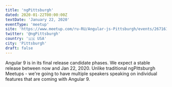 ```yaml
---
title: 'ngPittsburgh'
dated: 2020-01-22T00:00:00Z
textDate: 'January 22, 2020'
eventType: 'meetup'
site: 'https://www.meetup.com/ru-RU/Angular-js-Pittsburgh/events/267161378/'
twitter: '@ngPittsburgh'
country: '🇺🇸 USA'
city: 'Pittsburgh'
draft: false
---
```



Angular 9 is in its final release candidate phases. We expect a stable release between now and Jan 22, 2020. Unlike traditional ngPittsburgh Meetups - we're going to have multiple speakers speaking on individual features that are coming with Angular 9.